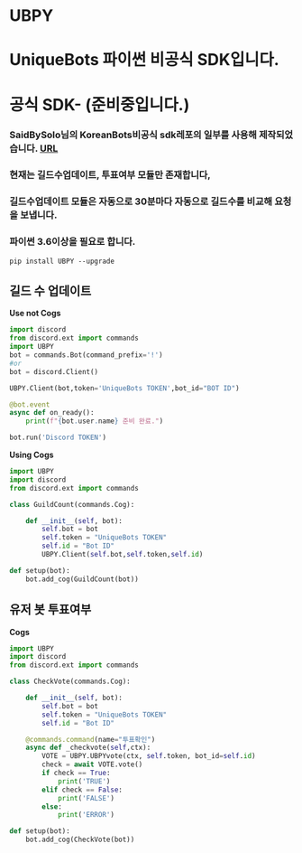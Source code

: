 # UBPY
# UniqueBots 파이썬 **비공식** SDK입니다.
# 공식 SDK- (준비중입니다.)
### SaidBySolo님의 KoreanBots비공식 sdk레포의 일부를 사용해 제작되었습니다. [URL](<https://github.com/SaidBySolo/DBKR-API-Python>)

### 현재는 길드수업데이트, 투표여부 모듈만 존재합니다, 
### 길드수업데이트 모듈은 자동으로 30분마다 자동으로 길드수를 비교해 요청을 보냅니다.

### 파이썬 3.6이상을 필요로 합니다.

```
pip install UBPY --upgrade
```

## 길드 수 업데이트

**Use not Cogs**
```py
import discord
from discord.ext import commands
import UBPY
bot = commands.Bot(command_prefix='!')
#or
bot = discord.Client()

UBPY.Client(bot,token='UniqueBots TOKEN',bot_id="BOT ID")

@bot.event
async def on_ready():
    print(f"{bot.user.name} 준비 완료.")

bot.run('Discord TOKEN')
```

**Using Cogs**
```py
import UBPY
import discord
from discord.ext import commands

class GuildCount(commands.Cog):

    def __init__(self, bot):
        self.bot = bot
        self.token = "UniqueBots TOKEN"
        self.id = "Bot ID"
        UBPY.Client(self.bot,self.token,self.id)

def setup(bot):
    bot.add_cog(GuildCount(bot))
```

## 유저 봇 투표여부

**Cogs**
```py
import UBPY
import discord
from discord.ext import commands

class CheckVote(commands.Cog):

    def __init__(self, bot):
        self.bot = bot
        self.token = "UniqueBots TOKEN"
        self.id = "Bot ID"

    @commands.command(name="투표확인")
    async def _checkvote(self,ctx):
        VOTE = UBPY.UBPYvote(ctx, self.token, bot_id=self.id)
        check = await VOTE.vote()
        if check == True:
            print('TRUE')
        elif check == False:
            print('FALSE')
        else:
            print('ERROR')

def setup(bot):
    bot.add_cog(CheckVote(bot))
```